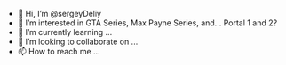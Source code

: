 - 👋 Hi, I’m @sergeyDeliy
- 👀 I’m interested in GTA Series, Max Payne Series, and... Portal 1 and 2?
- 🌱 I’m currently learning ...
- 💞️ I’m looking to collaborate on ...
- 📫 How to reach me ...

<!---
sergeyDeliy/sergeyDeliy is a ✨ special ✨ repository because its `README.md` (this file) appears on your GitHub profile.
You can click the Preview link to take a look at your changes.
--->
